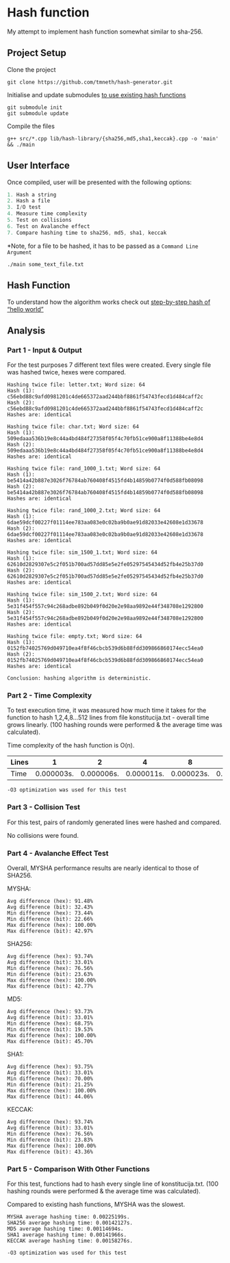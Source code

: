 # Hash function

My attempt to implement hash function somewhat similar to sha-256.

## Project Setup

Clone the project

```
git clone https://github.com/tmneth/hash-generator.git
```

Initialise and update submodules [to use existing hash functions](https://github.com/stbrumme/hash-library)

```
git submodule init
git submodule update
```

Compile the files

```
g++ src/*.cpp lib/hash-library/{sha256,md5,sha1,keccak}.cpp -o 'main' && ./main
```

## User Interface

Once compiled, user will be presented with the following options:

```c++
1. Hash a string
2. Hash a file
3. I/O test
4. Measure time complexity
5. Test on collisions
6. Test on Avalanche effect
7. Compare hashing time to sha256, md5, sha1, keccak
```

*Note, for a file to be hashed, it has to be passed as a `Command Line Argument`

```
./main some_text_file.txt
```

## Hash Function

To understand how the algorithm works check out [step-by-step hash of “hello world”](example.md)

## Analysis

### Part 1 - Input & Output

For the test purposes 7 different text files were created.
Every single file was hashed twice, hexes were compared.

```
Hashing twice file: letter.txt; Word size: 64
Hash (1): c56ebd88c9afd0981201c4de665372aad244bbf8861f54743fecd1d484caff2c
Hash (2): c56ebd88c9afd0981201c4de665372aad244bbf8861f54743fecd1d484caff2c
Hashes are: identical

Hashing twice file: char.txt; Word size: 64
Hash (1): 509edaaa536b19e8c44a4bd484f27358f05f4c70fb51ce900a8f11388be4e8d4
Hash (2): 509edaaa536b19e8c44a4bd484f27358f05f4c70fb51ce900a8f11388be4e8d4
Hashes are: identical

Hashing twice file: rand_1000_1.txt; Word size: 64
Hash (1): be5414a42b887e3026f76784ab760408f4515fd4b14859b0774f0d588fb08098
Hash (2): be5414a42b887e3026f76784ab760408f4515fd4b14859b0774f0d588fb08098
Hashes are: identical

Hashing twice file: rand_1000_2.txt; Word size: 64
Hash (1): 6dae59dcf00227f01114ee783aa083e0c02ba9b0ae91d82033e42608e1d33678
Hash (2): 6dae59dcf00227f01114ee783aa083e0c02ba9b0ae91d82033e42608e1d33678
Hashes are: identical

Hashing twice file: sim_1500_1.txt; Word size: 64
Hash (1): 62610d2829307e5c2f051b700ad57dd85e5e2fe05297545434d52fb4e25b37d0
Hash (2): 62610d2829307e5c2f051b700ad57dd85e5e2fe05297545434d52fb4e25b37d0
Hashes are: identical

Hashing twice file: sim_1500_2.txt; Word size: 64
Hash (1): 5e31f454f557c94c268adbe892b049f0d20e2e98aa9892e44f348708e1292800
Hash (2): 5e31f454f557c94c268adbe892b049f0d20e2e98aa9892e44f348708e1292800
Hashes are: identical

Hashing twice file: empty.txt; Word size: 64
Hash (1): 0152fb74025769d049710ea4f8f46cbcb539d6b88fdd309866860174ecc54ea0
Hash (2): 0152fb74025769d049710ea4f8f46cbcb539d6b88fdd309866860174ecc54ea0
Hashes are: identical

Conclusion: hashing algorithm is deterministic.
```

### Part 2 - Time Complexity

To test execution time, it was measured how much time it takes for the function to hash 1,2,4,8...512 lines from file
konstitucija.txt - overall time grows linearly. (100 hashing rounds were performed & the
average time was calculated).

Time complexity of the hash function is O(n).

| Lines | 1          | 2          | 4          | 8          | 16         | 32         | 64          | 128        | 256         | 512        |
|-------|------------|------------|------------|------------|------------|------------|-------------|------------|-------------|------------|
| Time  | 0.000003s. | 0.000006s. | 0.000011s. | 0.000023s. | 0.000046s. | 0.000092s. | 0.0000183s. | 0.000366s. | 0.0007730s. | 0.001455s. |

`-O3 optimization was used for this test`

### Part 3 - Collision Test

For this test, pairs of randomly generated lines were hashed and compared.

No collisions were found.

### Part 4 - Avalanche Effect Test

Overall, MYSHA performance results are nearly identical to those of SHA256.

MYSHA:

```
Avg difference (hex): 91.48%
Avg difference (bit): 32.43%
Min difference (hex): 73.44%
Min difference (bit): 22.66%
Max difference (hex): 100.00%
Max difference (bit): 42.97%
```

SHA256:

```
Avg difference (hex): 93.74%
Avg difference (bit): 33.01%
Min difference (hex): 76.56%
Min difference (bit): 23.63%
Max difference (hex): 100.00%
Max difference (bit): 42.77%
```

MD5:

```
Avg difference (hex): 93.73%
Avg difference (bit): 33.01%
Min difference (hex): 68.75%
Min difference (bit): 19.53%
Max difference (hex): 100.00%
Max difference (bit): 45.70%
```

SHA1:

```
Avg difference (hex): 93.75%
Avg difference (bit): 33.01%
Min difference (hex): 70.00%
Min difference (bit): 21.25%
Max difference (hex): 100.00%
Max difference (bit): 44.06%
```

KECCAK:

```
Avg difference (hex): 93.74%
Avg difference (bit): 33.01%
Min difference (hex): 76.56%
Min difference (bit): 23.83%
Max difference (hex): 100.00%
Max difference (bit): 43.36%
```

### Part 5 - Comparison With Other Functions

For this test, functions had to hash every single line of konstitucija.txt. (100 hashing rounds were performed & the
average time was calculated).

Compared to existing hash functions, MYSHA was the slowest.

```
MYSHA average hashing time: 0.00225199s.
SHA256 average hashing time: 0.00142127s.
MD5 average hashing time: 0.00114694s.
SHA1 average hashing time: 0.00141966s.
KECCAK average hashing time: 0.00158276s.
```

`-O3 optimization was used for this test`